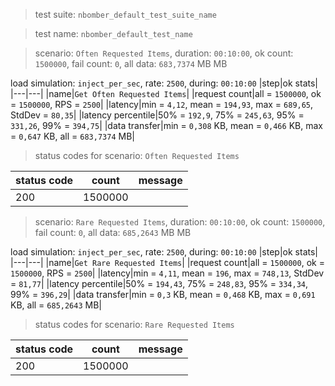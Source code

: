 > test suite: `nbomber_default_test_suite_name`

> test name: `nbomber_default_test_name`

> scenario: `Often Requested Items`, duration: `00:10:00`, ok count: `1500000`, fail count: `0`, all data: `683,7374` MB MB

load simulation: `inject_per_sec`, rate: `2500`, during: `00:10:00`
|step|ok stats|
|---|---|
|name|`Get Often Requested Items`|
|request count|all = `1500000`, ok = `1500000`, RPS = `2500`|
|latency|min = `4,12`, mean = `194,93`, max = `689,65`, StdDev = `80,35`|
|latency percentile|50% = `192,9`, 75% = `245,63`, 95% = `331,26`, 99% = `394,75`|
|data transfer|min = `0,308` KB, mean = `0,466` KB, max = `0,647` KB, all = `683,7374` MB|
> status codes for scenario: `Often Requested Items`

|status code|count|message|
|---|---|---|
|200|1500000||

> scenario: `Rare Requested Items`, duration: `00:10:00`, ok count: `1500000`, fail count: `0`, all data: `685,2643` MB MB

load simulation: `inject_per_sec`, rate: `2500`, during: `00:10:00`
|step|ok stats|
|---|---|
|name|`Get Rare Requested Items`|
|request count|all = `1500000`, ok = `1500000`, RPS = `2500`|
|latency|min = `4,11`, mean = `196`, max = `748,13`, StdDev = `81,77`|
|latency percentile|50% = `194,43`, 75% = `248,83`, 95% = `334,34`, 99% = `396,29`|
|data transfer|min = `0,3` KB, mean = `0,468` KB, max = `0,691` KB, all = `685,2643` MB|
> status codes for scenario: `Rare Requested Items`

|status code|count|message|
|---|---|---|
|200|1500000||

